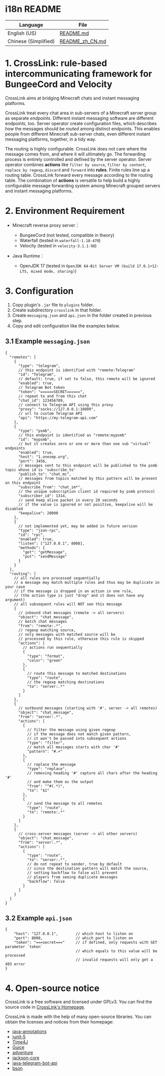 # i18n README

| Language             | File                               |
|----------------------|------------------------------------|
| English (US)         | [README.md](README.md)             |
| Chinese (Simplified) | [README_zh_CN.md](README_zh_CN.md) |


# 1. CrossLink: rule-based intercommunicating framework for BungeeCord and Velocity

CrossLink aims at bridging Minecraft chats and instant messaging platforms.

CrossLink treat every chat area in sub-servers of a Minecraft server group as separate *endpoints*. Different instant
messaging software are different endpoints, too. Server operator create configuration files, which describes how the
messages should be *routed* among distinct endpoints. This enables people from different Minecraft sub-server chats, even
different instant messaging platforms, together, in a tidy way.

The routing is highly configurable. CrossLink does not care where the message comes from,
and where it will ultimately go. The forwarding process is entirely controlled and defined by the server operator.
Server operator combines **actions** like `filter by source`, `filter by content`, `replace by regexp`, `discard`
and `forward` into **rules**. Finite rules line up a routing table. CrossLink forward every message according to
the routing table. The combination of **actions** is versatile to help build a highly configurable 
message forwarding system among Minecraft grouped servers and instant messaging platforms.


# 2. Environment Requirement

- Minecraft reverse proxy server：
    - BungeeCord (not tested, compatible in theory)
    - Waterfall (tested in `waterfall-1.18-470`)
    - Velocity (tested in `velocity-3.1.1-98`)

- Java Runtime：
    - OpenJDK 17 (tested in `OpenJDK 64-Bit Server VM (build 17.0.1+12-LTS, mixed mode, sharing)`)


# 3. Configuration

1. Copy plugin's `.jar` file to `plugins` folder.
2. Create subdirectory `crosslink` in that folder.
3. Create `messaging.json` and `api.json` in the folder created in previous step.
4. Copy and edit configuration like the examples below.

## 3.1 Example `messaging.json`

```json5
{
  "remotes": [
    {
      "type": "telegram",
      // this endpoint is identified with "remote:Telegram"
      "id": "Telegram",
      // default: true, if set to false, this remote will be ignored
      "enabled": true,
      // Telegram Bot token
      "token": "======SECRET======",
      // repeat to and from this chat
      "chat_id": 123456789,
      // connect to Telegram API using this proxy
      "proxy": "socks://127.0.0.1:10809",
      // url to custom Telegram API
      "api": "https://my-telegram-api.com"
    },
    {
      "type": "psmb",
      // this endpoint is identified as "remote:mypsmb"
      "id": "mypsmb",
      // but it creates zero or one or more than one sub "virtual" endpoints
      "enabled": true,
      "host": "1.onesmp.org",
      "port": 3456,
      // messages sent to this endpoint will be published to the psmb topic whose id is 'subscribe_to'
      "publish_to": "chat_mc",
      // messages from topics matched by this pattern will be present on this endpoint
      "subscribe_from": "chat_im*",
      // the unique subscription client id required by psmb protocol
      "subscriber_id": 1314,
      // send keep alive packet in every 20 seconds
      // if the value is ignored or not positive, keepalive will be disabled
      "keepalive": 20000
    },
    {
      // not implemented yet, may be added in future version
      "type": "json-rpc",
      "id": "rpc",
      "enabled": true,
      "listen": ["127.0.0.1", 8008],
      "methods": {
        "get": "getMessage",
        "put": "sendMessage"
      }
    }
  ],
  "routing": [
    // all rules are processed sequentially
    // a message may match multiple rules and thus may be duplicate in your case
    // if the message is dropped in an action in one rule,
    // (the action type is just "drop" and it does not have any argument)
    // all subsequent rules will NOT see this message
    {
      // inbound chat messages (remote -> all servers)
      "object": "chat_message",
      // match chat messages
      "from": "remote:.*",
      // regexp matching source,
      // only messages with matched source will be
      // processed by this rule, otherwise this rule is skipped
      "actions": [
        // actions run sequentially
        {
          "type": "format",
          "color": "green"
        },
        {
          // route this message to matched destinations
          "type": "route",
          // the regexp matching destinations
          "to": "server:.*"
        }
      ]
    },
    {
      // outbound messages (starting with '#', server -> all remotes)
      "object": "chat_message",
      "from": "server:.*",
      "actions": [
        {
          // filter the message using given regexp
          // if the message does not match given pattern,
          // it won't be passed into subsequent actions
          "type": "filter",
          // match all messages starts with char '#'
          "pattern": "#.+"
        },
        {
          // replace the message
          "type": "replace",
          // removing heading '#' capture all chars after the heading '#'
          // and make them as the output
          "from": "^#(.*)",
          "to": "$1"
        },
        {
          // send the message to all remotes
          "type": "route",
          "to": "remote:.*"
        }
      ]
    },
    {
      // cross-server messages (server -> all other servers)
      "object": "chat_message",
      "from": "server:.*",
      "actions": [
        {
          "type": "route",
          "to": "server:.*",
          // do not repeat to sender, true by default
          // since the destination pattern will match the source,
          // setting backflow to false will prevent
          // players from seeing duplicate messages
          "backflow": false
        }
      ]
    }
  ]
}
```

## 3.2 Example `api.json`

```json5
{
    "host": "127.0.0.1",        // which host to listen on
    "port": 8008,               // which port to listen on
    "token": "===secret==="     // if defined, only requests with GET parameter `token`
                                // which equals to this value will be processed
                                // invalid requests will only get a 403 error
}
```


# 4. Open-source notice

CrossLink is a free software and licensed under GPLv3.
You can find the source code in [CrossLink's Homepage](https://github.com/keuin/crosslink).

CrossLink is made with the help of many open-source libraries. You can obtain the licenses and notices from their homepage:

- [java-annotations](https://github.com/JetBrains/java-annotations)
- [junit-5](https://github.com/junit-team/junit5)
- [Time4J](https://github.com/MenoData/Time4J)
- [Guice](https://github.com/google/guice)
- [adventure](https://github.com/KyoriPowered/adventure)
- [jackson-core](https://github.com/FasterXML/jackson-core)
- [java-telegram-bot-api](https://github.com/pengrad/java-telegram-bot-api)
- [bson](https://mvnrepository.com/artifact/org.mongodb/bson)